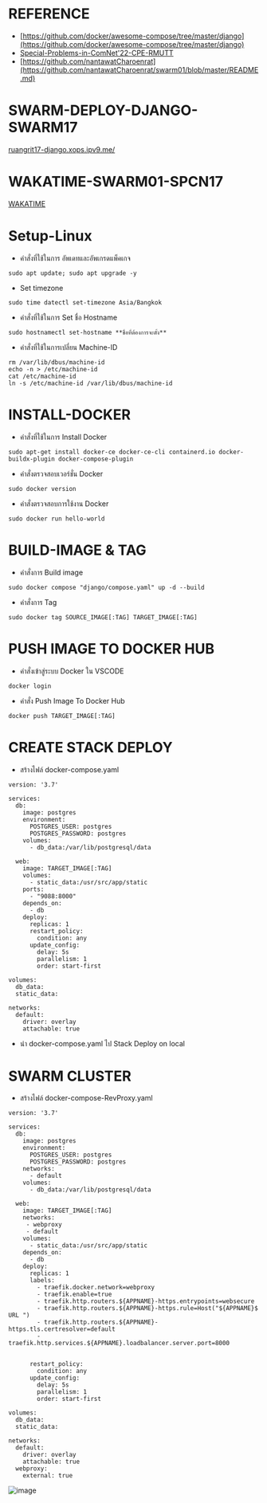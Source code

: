 # REFERENCE

- [https://github.com/docker/awesome-compose/tree/master/django](https://github.com/docker/awesome-compose/tree/master/django)
- [Special-Problems-in-ComNet'22-CPE-RMUTT](https://youtube.com/playlist?list=PLJz1XVERx6ACV-vTC6eG7HSMdBUR0dZId)
- [https://github.com/nantawatCharoenrat](https://github.com/nantawatCharoenrat/swarm01/blob/master/README.md)

# SWARM-DEPLOY-DJANGO-SWARM17

[ruangrit17-django.xops.ipv9.me/](https://ruangrit17-django.xops.ipv9.me/)

# WAKATIME-SWARM01-SPCN17
[WAKATIME](https://wakatime.com/@spcn17/projects/gwknykrjob?start=2023-02-27&end=2023-03-05)

# Setup-Linux
- คำสั่งที่ใช้ในการ อัพเดทและอัพเกรดแพ็คเกจ
```
sudo apt update; sudo apt upgrade -y
```
- Set timezone
```
sudo time datectl set-timezone Asia/Bangkok
```
 - คำสั่งที่ใช้ในการ Set ชื่อ Hostname
```
sudo hostnamectl set-hostname **ชื่อที่ต้องการจะตั้ง**
```
- คำสั่งที่ใช้ในการเปลี่ยน Machine-ID 
```
rm /var/lib/dbus/machine-id
echo -n > /etc/machine-id
cat /etc/machine-id
ln -s /etc/machine-id /var/lib/dbus/machine-id
```

# INSTALL-DOCKER
- คำสั่งที่ใช้ในการ Install Docker
```
sudo apt-get install docker-ce docker-ce-cli containerd.io docker-buildx-plugin docker-compose-plugin
```
- คำสั่งตรวจสอบเวอร์ชั่น Docker
```
sudo docker version
```
- คำสั่งตรวจสอบการใช้งาน Docker
```
sudo docker run hello-world
```
# BUILD-IMAGE & TAG
- คำสั่งการ Build image
```
sudo docker compose "django/compose.yaml" up -d --build
```
- คำสั่งการ Tag
```
sudo docker tag SOURCE_IMAGE[:TAG] TARGET_IMAGE[:TAG]
```

# PUSH IMAGE TO DOCKER HUB 
- คำสั่งเข้าสู่ระบบ Docker ใน VSCODE
```
docker login
```
- คำสั่ง Push Image To Docker Hub
```
docker push TARGET_IMAGE[:TAG]
```

# CREATE STACK DEPLOY
- สร้างไฟล์ docker-compose.yaml
```
version: '3.7'

services:
  db:
    image: postgres
    environment:
      POSTGRES_USER: postgres
      POSTGRES_PASSWORD: postgres
    volumes:
      - db_data:/var/lib/postgresql/data

  web:
    image: TARGET_IMAGE[:TAG]
    volumes:
      - static_data:/usr/src/app/static
    ports:
      - "9088:8000"
    depends_on:
      - db
    deploy:
      replicas: 1
      restart_policy:
        condition: any
      update_config:
        delay: 5s
        parallelism: 1
        order: start-first

volumes:
  db_data:
  static_data:

networks:
  default:
    driver: overlay
    attachable: true
```
- นำ docker-compose.yaml ไป Stack Deploy on local

# SWARM CLUSTER
- สร้างไฟล์ docker-compose-RevProxy.yaml
```
version: '3.7'

services:
  db:
    image: postgres
    environment:
      POSTGRES_USER: postgres
      POSTGRES_PASSWORD: postgres
    networks:
      - default
    volumes:
      - db_data:/var/lib/postgresql/data

  web:
    image: TARGET_IMAGE[:TAG]
    networks:
     - webproxy
     - default
    volumes:
      - static_data:/usr/src/app/static
    depends_on:
      - db
    deploy:
      replicas: 1
      labels:
        - traefik.docker.network=webproxy
        - traefik.enable=true
        - traefik.http.routers.${APPNAME}-https.entrypoints=websecure
        - traefik.http.routers.${APPNAME}-https.rule=Host("${APPNAME}$ URL ")
        - traefik.http.routers.${APPNAME}-https.tls.certresolver=default
        - traefik.http.services.${APPNAME}.loadbalancer.server.port=8000


      restart_policy:
        condition: any
      update_config:
        delay: 5s
        parallelism: 1
        order: start-first

volumes:
  db_data:
  static_data:

networks:
  default:
    driver: overlay
    attachable: true
  webproxy:
    external: true
```

![image](https://user-images.githubusercontent.com/119097836/224471139-4c5a2e47-4281-4d6b-b74c-156a0ab10ba6.png)
